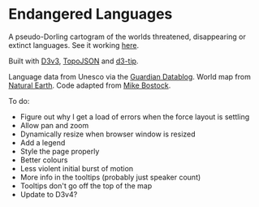 # Endangered Languages
A pseudo-Dorling cartogram of the worlds threatened, disappearing or extinct languages. See it working [here](https://duncangeere.github.io/endangeredlanguages/).

Built with [D3v3](https://d3js.org/), [TopoJSON](https://github.com/topojson/topojson) and [d3-tip](http://labratrevenge.com/d3-tip/).

Language data from Unesco via the [Guardian Datablog](https://www.theguardian.com/news/datablog/2011/apr/15/language-extinct-endangered). World map from [Natural Earth](http://www.naturalearthdata.com/). Code adapted from [Mike Bostock](https://bl.ocks.org/mbostock/4055892).

To do:
* Figure out why I get a load of errors when the force layout is settling
* Allow pan and zoom
* Dynamically resize when browser window is resized
* Add a legend
* Style the page properly
* Better colours
* Less violent initial burst of motion
* More info in the tooltips (probably just speaker count)
* Tooltips don't go off the top of the map
* Update to D3v4?
